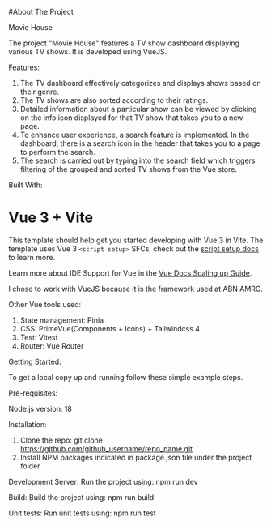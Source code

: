 #About The Project

Movie House

The project "Movie House" features a TV show dashboard displaying various TV shows. It is developed using VueJS.

Features:

1. The TV dashboard effectively categorizes and displays shows based on their genre. 
2. The TV shows are also sorted according to their ratings.
3. Detailed information about a particular show can be viewed by clicking on the info icon displayed for that TV show that takes you to a new page.
4. To enhance user experience, a search feature is implemented. In the dashboard, there is a search icon in the header that takes you to a page to perform the search.
5. The search is carried out by typing into the search field which triggers filtering of the grouped and sorted TV shows from the Vue store.

Built With:

# Vue 3 + Vite

This template should help get you started developing with Vue 3 in Vite. The template uses Vue 3 `<script setup>` SFCs, check out the [script setup docs](https://v3.vuejs.org/api/sfc-script-setup.html#sfc-script-setup) to learn more.

Learn more about IDE Support for Vue in the [Vue Docs Scaling up Guide](https://vuejs.org/guide/scaling-up/tooling.html#ide-support).

I chose to work with VueJS because it is the framework used at ABN AMRO.

Other Vue tools used:

1. State management: Pinia
2. CSS: PrimeVue(Components + Icons) + Tailwindcss 4
3. Test: Vitest
4. Router: Vue Router

Getting Started:

To get a local copy up and running follow these simple example steps.

Pre-requisites:

Node.js version: 18

Installation:

1. Clone the repo: git clone https://github.com/github_username/repo_name.git
2. Install NPM packages indicated in package.json file under the project folder

Development Server:
Run the project using: npm run dev

Build:
Build the project using: npm run build

Unit tests:
Run unit tests using: npm run test


